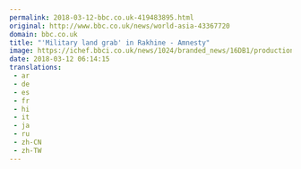 ```yaml
---
permalink: 2018-03-12-bbc.co.uk-419483895.html
original: http://www.bbc.co.uk/news/world-asia-43367720
domain: bbc.co.uk
title: "'Military land grab' in Rakhine - Amnesty"
image: https://ichef.bbci.co.uk/news/1024/branded_news/16DB1/production/_100371639_gettyimages-925900450.jpg
date: 2018-03-12 06:14:15
translations: 
 - ar
 - de
 - es
 - fr
 - hi
 - it
 - ja
 - ru
 - zh-CN
 - zh-TW
---
```



